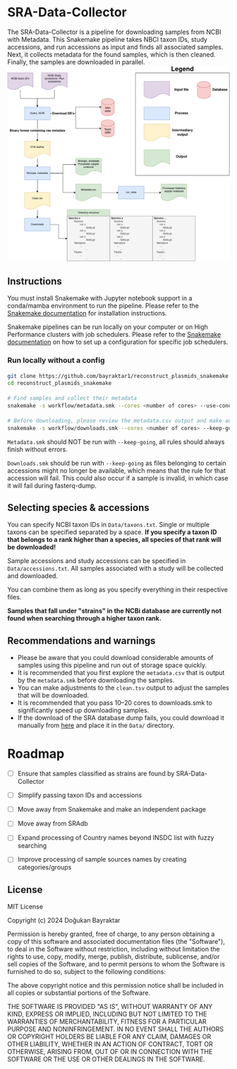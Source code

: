 # SRA-Data-Collector
The SRA-Data-Collector is a pipeline for downloading samples from NCBI with Metadata.
This Snakemake pipeline takes NBCI taxon IDs, study accessions, and run accessions as input and finds all associated samples. Next, it collects metadata for the found samples, which is then cleaned. Finally, the samples are downloaded in parallel. 
![Flowchart](flowchart.png)

## Instructions
You must install Snakemake with Jupyter notebook support in a conda/mamba environment to run the pipeline. Please refer to the [Snakemake documentation](https://snakemake.readthedocs.io/en/stable/getting_started/installation.html) for installation instructions. 


Snakemake pipelines can be run locally on your computer or on High Performance clusters with job schedulers. Please refer to the [Snakemake documentation](https://snakemake.github.io/snakemake-plugin-catalog/index.html) on how to set up a configuration for specific job schedulers. 
### Run locally without a config
```bash
git clone https://github.com/bayraktar1/reconstruct_plasmids_snakemake.git
cd reconstruct_plasmids_snakemake

# Find samples and collect their metadata
snakemake -s workflow/metadata.smk --cores <number of cores> --use-conda --latency-wait 60 --printshellcmds

# Before downloading, please review the metadata.csv output and make adjustments to the clean.tsv if desired.
snakemake -s workflow/downloads.smk --cores <number of cores> --keep-going --use-conda --latency-wait 60 --printshellcmds
```
`Metadata.smk` should NOT be run with `--keep-going`, all rules should always finish without errors. <br>

`Downloads.smk` should be run with `--keep-going` as files belonging to certain accessions might no longer be available, which means that the rule for that accession will fail. This could also occur if  a sample is invalid, in which case it will fail during fasterq-dump.

## Selecting species & accessions
You can specify NCBI taxon IDs in `Data/taxons.txt`. Single or multiple taxons can be specified separated by a space. **If you specify a taxon ID that belongs to a rank higher than a species, all species of that rank will be downloaded!**

Sample accessions and study accessions can be specified in `Data/accessions.txt`. All samples associated with a study will be collected and downloaded.

You can combine them as long as you specify everything in their respective files.

**Samples that fall under "strains" in the NCBi database are currently not found when searching through a higher taxon rank.**

## Recommendations and warnings
- Please be aware that you could download considerable amounts of samples using this pipeline and run out of storage space quickly.
- It is recommended that you first explore the `metadata.csv` that is output by the `metadata.smk` before downloading the samples.
- You can make adjustments to the `clean.tsv` output to adjust the samples that will be downloaded.
- It is recommended that you pass 10–20 cores to downloads.smk to significantly speed up downloading samples.
- If the download of the SRA database dump fails, you could download it manually from [here](https://gbnci.cancer.gov/backup/SRAmetadb.sqlite.gz) and place it in the `Data/` directory.


# Roadmap
- [ ] Ensure that samples classified as strains are found by SRA-Data-Collector
- [ ] Simplify passing taxon IDs and accessions
- [ ] Move away from Snakemake and make an independent package
- [ ] Move away from SRAdb
- [ ] Expand processing of Country names beyond INSDC list with fuzzy searching
- [ ] Improve processing of sample sources names by creating categories/groups


## License

MIT License

Copyright (c) 2024 Doğukan Bayraktar

Permission is hereby granted, free of charge, to any person obtaining a copy
of this software and associated documentation files (the "Software"), to deal
in the Software without restriction, including without limitation the rights
to use, copy, modify, merge, publish, distribute, sublicense, and/or sell
copies of the Software, and to permit persons to whom the Software is
furnished to do so, subject to the following conditions:

The above copyright notice and this permission notice shall be included in all
copies or substantial portions of the Software.

THE SOFTWARE IS PROVIDED "AS IS", WITHOUT WARRANTY OF ANY KIND, EXPRESS OR
IMPLIED, INCLUDING BUT NOT LIMITED TO THE WARRANTIES OF MERCHANTABILITY,
FITNESS FOR A PARTICULAR PURPOSE AND NONINFRINGEMENT. IN NO EVENT SHALL THE
AUTHORS OR COPYRIGHT HOLDERS BE LIABLE FOR ANY CLAIM, DAMAGES OR OTHER
LIABILITY, WHETHER IN AN ACTION OF CONTRACT, TORT OR OTHERWISE, ARISING FROM,
OUT OF OR IN CONNECTION WITH THE SOFTWARE OR THE USE OR OTHER DEALINGS IN THE
SOFTWARE.

